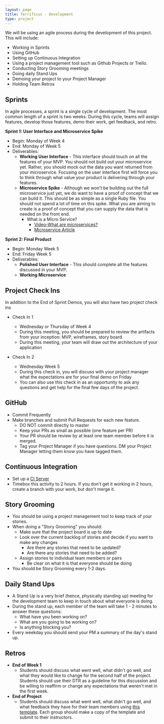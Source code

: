 ```yaml
---
layout: page
title: Terrificus - Development
type: project
---
```


We will be using an agile process during the development of this project. This will include:

* Working in Sprints
* Using GitHub
* Setting up Continuous Integration
* Using a project management tool such as Github Projects or Trello.
* Conducting Story Grooming meetings
* Doing daily Stand Ups
* Demoing your project to your Project Manager
* Holding Team Retros

## Sprints

In agile processes, a sprint is a single cycle of development. The most common length of a sprint is two weeks. During this cycle, teams will assign features, develop those features, demo their work, get feedback, and retro.

**Sprint 1: User Interface and Microservice Spike**

* Begin: Monday of Week 4
* End: Monday of Week 5
* Deliverables:
    * **Working User Interface** - This interface should touch on all the features of your MVP. You should not build out your microservice yet. Rather, you should mock out the data you want returned from your microservice. Focusing on the user interface first will force you to think through what value your product is delivering through your features.
    * **Microservice Spike** - Although we won't be building out the full microservice just yet, we do want to have a proof of concept that we can build it. This should be as simple as a single Ruby file. You should not spend a lot of time on this spike. What you are aiming to create is a proof of concept that you can supply the data that is needed on the front end.
      * What is a Micro Service?
        - [Video-What are microservices?](https://youtu.be/SouNISAnXlo)
        - [Microservice Article](https://smartbear.com/solutions/microservices/)

**Sprint 2: Final Product**

* Begin: Monday Week 5
* End: Friday Week 5
* Deliverables:
    * **Polished User Interface** - This should complete all the features discussed in your MVP.
    * **Working Microservice**

## Project Check Ins

In addition to the End of Sprint Demos, you will also have two project check ins

* Check In 1
    * Wednesday or Thursday of Week 4
    * During this meeting, you should be prepared to review the artifacts from your inception: MVP, wireframes, story board.
    * During this meeting, your team will draw out the architecture of your application

* Check In 2
    * Wednesday Week 5
    * During this check in, you will discuss with your project manager what the expectations are for your final demo on Friday
    * You can also use this check in as an opportunity to ask any questions and get help for the final few days of the project.

## GitHub

* Commit Frequently
* Make branches and submit Pull Requests for each new feature.
    * DO NOT commit directly to master
    * Keep your PRs as small as possible (one feature per PR)
    * Your PR should be review by at least one team member before it is merged.
    * Tag your Project Manager if you have questions. DM your Project Manager letting them know you have tagged them.

## Continuous Integration

* Set up a [CI Server](http://backend.turing.io/module3/lessons/ci_and_staging_environments)
* Timebox this activity to 2 hours. If you don't get it working in 2 hours, create a branch with your work, but don't merge it.

## Story Grooming

* You should be using a project management tool to keep track of your stories.
* When doing a "Story Grooming" you should:
    * Make sure that the project board is up to date
    * Look over the current backlog of stories and decide if you want to make any changes
        * Are there any stories that need to be updated?
        * Are there any stories that need to be added?
    * Assign stories to individual team members or pairs
        * Be clear on what it is that everyone should be doing
* You should be Story Grooming every 1-2 days.

## Daily Stand Ups

* A Stand Up is a very brief (hence, physically standing up) meeting for the development team to keep in touch about what everyone is doing.
* During the stand up, each member of the team will take 1 - 2 minutes to answer these questions:
    * What have you been working on?
    * What are you going to be working on?
    * Is anything blocking you?
* Every weekday you should send your PM a summary of the day's stand up.

## Retros

* **End of Week 1**
    * Students should discuss what went well, what didn't go well, and what they would like to change for the second half of the project. Students should use their DTR as a guideline for this discussion and be willing to reaffirm or change any expectations that weren't met in the first week.
* **End of Project**
    * Students should discuss what went well, what didn't go well, and what feedback they have for their team members using [this template](https://docs.google.com/spreadsheets/d/1MDybiSiZLVdbpbwEU-x_VPakyhhX0lD4HhcCjwuxtc4/edit#gid=0). Each group should make a copy of the template and submit to their instructors.
